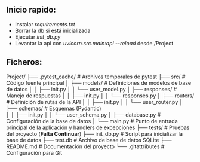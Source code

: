 ## Inicio rapido:

- Instalar *requirements.txt*
- Borrar la db si está inicializada
- Ejecutar *init_db.py*
- Levantar la api con *uvicorn.src.main:api --reload* desde /Project

## Ficheros:
Project/ 
├── .pytest_cache/ # Archivos temporales de pytest 
├── src/ # Código fuente principal 
│   ├── models/ # Definiciones de modelos de base de datos 
│   │   ├── init.py 
│   │   └── user_model.py 
│   ├── responses/ # Manejo de respuestas 
│   │   ├── init.py 
│   │   └── responses.py 
│   ├── routers/ # Definición de rutas de la API 
│   │   ├── init.py 
│   │   └── user_router.py 
│   ├── schemas/ # Esquemas (Pydantic)  
│   │   ├── init.py 
│   │   └── user_schema.py 
│   ├── database.py # Configuración de la base de datos
│   └── main.py # Punto de entrada principal de la aplicación y handlers de excepciones
├── tests/ # Pruebas del proyecto (**Falta Continuar**)
├── init_db.py # Script para inicializar la base de datos 
├── test.db # Archivo de base de datos SQLite 
├── README.md # Documentación del proyecto 
└── .gitattributes # Configuración para Git
